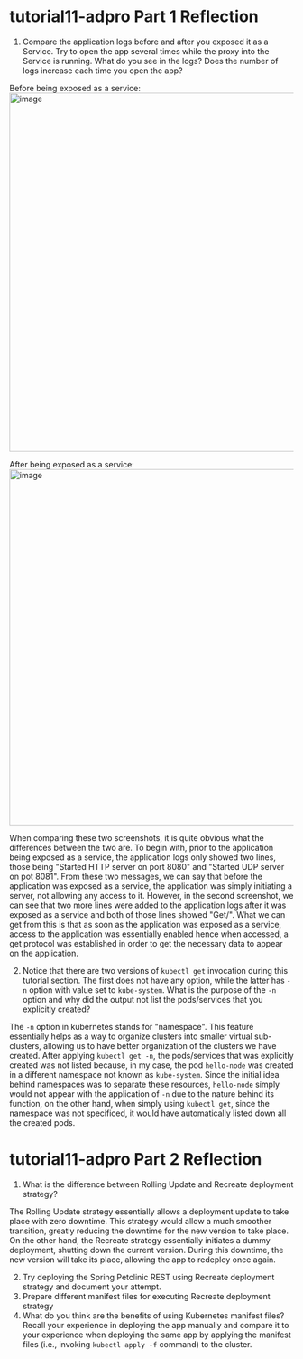 # tutorial11-adpro Part 1 Reflection

1.  Compare the application logs before and after you exposed it as a Service.
Try to open the app several times while the proxy into the Service is running.
What do you see in the logs? Does the number of logs increase each time you open the app?

Before being exposed as a service:
 <img width="635" alt="image" src="https://github.com/PascalPahlevi/tutorial11-adpro/assets/143638456/04bd654c-be90-4ef1-98d1-6edf7245c247">

After being exposed as a service:
 <img width="630" alt="image" src="https://github.com/PascalPahlevi/tutorial11-adpro/assets/143638456/06d9ccf5-394a-4ca1-b2b6-b180e85d96e9">

When comparing these two screenshots, it is quite obvious what the differences between the two are. To begin with, prior to the application being exposed as a service, the application logs only showed two lines, those being "Started HTTP server on port 8080" and "Started UDP server on pot 8081". From these two messages, we can say that before the application was exposed as a service, the application was simply initiating a server, not allowing any access to it. However, in the second screenshot, we can see that two more lines were added to the application logs after it was exposed as a service and both of those lines showed "Get/". What we can get from this is that as soon as the application was exposed as a service, access to the application was essentially enabled hence when accessed, a get protocol was established in order to get the necessary data to appear on the application.
 
2.  Notice that there are two versions of `kubectl get` invocation during this tutorial section.
The first does not have any option, while the latter has `-n` option with value set to
`kube-system`.
What is the purpose of the `-n` option and why did the output not list the pods/services that you
explicitly created?

The `-n` option in kubernetes stands for "namespace". This feature essentially helps as a way to organize clusters into smaller virtual sub-clusters, allowing us to have better organization of the clusters we have created. After applying `kubectl get -n`, the pods/services that was explicitly created was not listed because, in my case, the pod `hello-node` was created in a different namespace not known as `kube-system`. Since the initial idea behind namespaces was to separate these resources, `hello-node` simply would not appear with the application of `-n` due to the nature behind its function, on the other hand, when simply using `kubectl get`, since the namespace was not specificed, it would have automatically listed down all the created pods.

# tutorial11-adpro Part 2 Reflection

1. What is the difference between Rolling Update and Recreate deployment strategy? <br>

The Rolling Update strategy essentially allows a deployment update to take place with zero downtime. This strategy would allow a much smoother transition, greatly reducing the downtime for the new version to take place. On the other hand, the Recreate strategy essentially initiates a dummy deployment, shutting down the current version. During this downtime, the new version will take its place, allowing the app to redeploy once again. 
 
2. Try deploying the Spring Petclinic REST using Recreate deployment strategy and document
your attempt.
3.  Prepare different manifest files for executing Recreate deployment strategy
4. What do you think are the benefits of using Kubernetes manifest files? Recall your experience
in deploying the app manually and compare it to your experience when deploying the same app
by applying the manifest files (i.e., invoking `kubectl apply -f` command) to the cluster.

